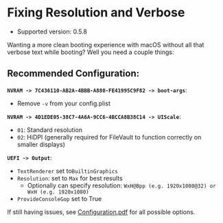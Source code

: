 # Fixing Resolution and Verbose

* Supported version: 0.5.8

Wanting a more clean booting experience with macOS without all that verbose text while booting? Well you need a couple things:

## Recommended Configuration:

**`NVRAM -> 7C436110-AB2A-4BBB-A880-FE41995C9F82 -> boot-args`**:

* Remove `-v` from your config.plist

**`NVRAM -> 4D1EDE05-38C7-4A6A-9CC6-4BCCA8B38C14 -> UIScale`**:

* `01`: Standard resolution
* `02`: HiDPI (generally required for FileVault to function correctly on smaller displays)


**`UEFI -> Output`**:

* `TextRenderer` set to`BuiltinGraphics`
* `Resolution`: set to `Max` for best results
   * Optionally can specify resolution: `WxH@Bpp (e.g. 1920x1080@32) or WxH (e.g. 1920x1080)`
* `ProvideConsoleGop` set to True


If still having issues, see [Configuration.pdf](https://github.com/acidanthera/OpenCorePkg/blob/master/Docs/Configuration.pdf) for all possible options.
